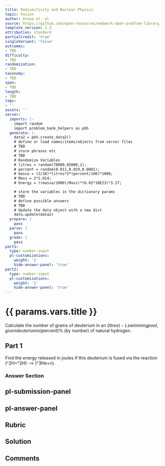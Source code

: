 ```yaml
---
title: Radioactivity and Nuclear Physics
topic: Fusion
author: Urone et. al
source: https://github.com/open-resources/webwork-open-problem-library/tree/master/Contrib/BrockPhysics/College_Physics_Urone/32.Medical_Applications_of_Nuclear_Physics/32-05.Fusion/NU_U17-32-05-008.pg
template_version: 1.3
attribution: standard
partialCredit: 'true'
singleVariant: 'false'
outcomes:
- TBD
difficulty:
- TBD
randomization:
- TBD
taxonomy:
- TBD
span:
- TBD
length:
- TBD
tags:
- ''
assets: ''
server:
  imports: |-
    import random
    import problem_bank_helpers as pbh
  generate: |-
    data2 = pbh.create_data2()
    # define or load names/items/objects from server files
    # TBD
    # store phrases etc
    # TBD
    # Randomize Variables
    # litres = random(78000,85000,1);
    # percent = random(0.011,0.019,0.0001);
    # massa = (2/18)*litres*2*(percent/100)*1000;
    # Mass = 2*2.014;
    # Energy = ((massa/1000)/Mass)*(6.02*10E23)*3.27;

    # store the variables in the dictionary params
    # TBD
    # define possible answers
    # TBD
    # Update the data object with a new dict
    data.update(data2)
  prepare: |
    pass
  parse: |
    pass
  grade: |
    pass
part1:
  type: number-input
  pl-customizations:
    weight: '1'
    hide-answer-panel: 'true'
part2:
  type: number-input
  pl-customizations:
    weight: '1'
    hide-answer-panel: 'true'
---
```


# {{ params.vars.title }} 


Calculate the number of grams of deuterium in an ($litres)-L swimming pool, given deuterium is ($percent)% (by number) of natural hydrogen.

## Part 1 
Find the energy released in  joules if this deuterium is fused via the reaction (^2H+^2H) --> (^3He+n). 


 ### Answer Section


## pl-submission-panel 


## pl-answer-panel 


## Rubric 


## Solution 


## Comments 


